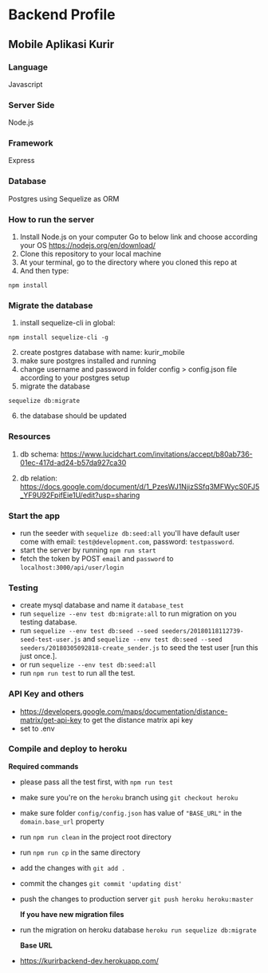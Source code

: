 # Backend Profile

## Mobile Aplikasi Kurir

### Language

Javascript

### Server Side

Node.js

### Framework

Express

### Database

Postgres using Sequelize as ORM

### How to run the server

1.  Install Node.js on your computer
    Go to below link and choose according your OS
    https://nodejs.org/en/download/
2.  Clone this repository to your local machine
3.  At your terminal, go to the directory where you cloned this repo at
4.  And then type:

```
npm install
```

### Migrate the database

1.  install sequelize-cli in global:

```
npm install sequelize-cli -g
```

2.  create postgres database with name: kurir_mobile
3.  make sure postgres installed and running
4.  change username and password in folder config > config.json file according to your postgres setup
5.  migrate the database

```
sequelize db:migrate
```

6.  the database should be updated

### Resources

1.  db schema: https://www.lucidchart.com/invitations/accept/b80ab736-01ec-417d-ad24-b57da927ca30

2.  db relation:
    https://docs.google.com/document/d/1_PzesWJ1NjizSSfq3MFWycS0FJ5_YF9U92FpifEie1U/edit?usp=sharing

### Start the app

* run the seeder with `sequelize db:seed:all` you'll have default user come with email: `test@development.com`, password: `testpassword`.
* start the server by running `npm run start`
* fetch the token by POST `email` and `password` to `localhost:3000/api/user/login`

### Testing

* create mysql database and name it `database_test`
* run `sequelize --env test db:migrate:all` to run migration on you testing database.
* run `sequelize --env test db:seed --seed seeders/20180118112739-seed-test-user.js` and `sequelize --env test db:seed --seed seeders/20180305092818-create_sender.js` to seed the test user [run this just once.].
* or run `sequelize --env test db:seed:all`
* run `npm run test` to run all the test.

### API Key and others

* https://developers.google.com/maps/documentation/distance-matrix/get-api-key to get the distance matrix api key
* set to .env

### Compile and deploy to heroku

**Required commands**

* please pass all the test first, with `npm run test`
* make sure you're on the `heroku` branch using `git checkout heroku`
* make sure folder `config/config.json` has value of `"BASE_URL"` in the `domain.base_url` property
* run `npm run clean` in the project root directory
* run `npm run cp` in the same directory
* add the changes with `git add .`
* commit the changes `git commit 'updating dist'`
* push the changes to production server `git push heroku heroku:master`

  **If you have new migration files**

* run the migration on heroku database `heroku run sequelize db:migrate`

  **Base URL**

* https://kurirbackend-dev.herokuapp.com/
